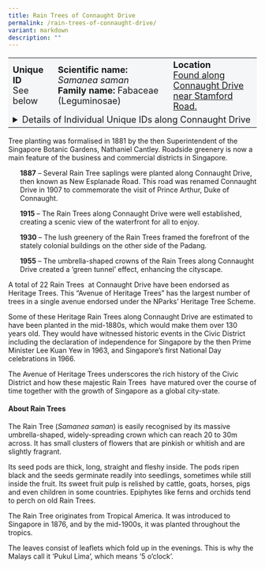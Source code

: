 ```yaml
---
title: Rain Trees of Connaught Drive
permalink: /rain-trees-of-connaught-drive/
variant: markdown
description: ""
---
```

<table style="minWidth: 100px; font-size: 18px; background: #F4F6F7">
<tbody><tr>
<td rowspan="1" colspan="1">
<strong>Unique ID</strong>
<br>See below
</td>
<td rowspan="1" colspan="1">
<strong>Scientific name:</strong> <em>Samanea saman</em> 
<br><strong>Family name:</strong> Fabaceae (Leguminosae)
</td>
<td rowspan="1" colspan="1">
<strong>Location</strong><a href="https://www.onemap.gov.sg/?lat=1.2917209909686986&amp;lng=103.85415892794829">
<br>Found along Connaught Drive <br>near Stamford Road.</a>
</td>
</tr>
<tr><td rowspan="1" colspan="3"><div class="isomer-accordion-group isomer-accordion isomer-accordion-clear">
<details class="isomer-details">
	<summary>Details of Individual Unique IDs along Connaught Drive</summary>
<div data-type="detailsContent" class="isomer-details-content">
<table style="minWidth: 100px; font-size: 18px;">
<tbody><tr>
</tr></tbody></table><table>
<tbody>
<tr>
<th rowspan="1" colspan="1">
<p>Unique ID</p>
</th>
<th rowspan="1" colspan="1">
<p>Tree Girth</p>
</th>
<th rowspan="1" colspan="1">
<p>Tree Height</p>
</th>
</tr>
<tr>
<td rowspan="1" colspan="1">
<p>HT 2015-248</p>
</td>
<td rowspan="1" colspan="1">
<p>5.31 m @ 0.8 m height</p>
</td>
<td rowspan="1" colspan="1">
<p>12.6 m</p>
</td>
</tr>
<tr>
<td rowspan="1" colspan="1">
<p>HT 2015-249</p>
</td>
<td rowspan="1" colspan="1">
<p>5.45 m @ 1.3 m height</p>
</td>
<td rowspan="1" colspan="1">
<p>15.8 m</p>
</td>
</tr>
<tr>
<td rowspan="1" colspan="1">
<p>HT 2015-250</p>
</td>
<td rowspan="1" colspan="1">
<p>4.85 m @ 0.6 m height</p>
</td>
<td rowspan="1" colspan="1">
<p>10 m</p>
</td>
</tr>
<tr>
<td rowspan="1" colspan="1">
<p>HT 2015-251</p>
</td>
<td rowspan="1" colspan="1">
<p>3.5 m @ 1.3 m height</p>
</td>
<td rowspan="1" colspan="1">
<p>10.4 m</p>
</td>
</tr>
<tr>
<td rowspan="1" colspan="1">
<p>HT 2015-252</p>
</td>
<td rowspan="1" colspan="1">
<p>3.45 m @ 1.3 m height</p>
</td>
<td rowspan="1" colspan="1">
<p>13 m</p>
</td>
</tr>
<tr>
<td rowspan="1" colspan="1">
<p>HT 2015-253</p>
</td>
<td rowspan="1" colspan="1">
<p>4.39 m @ 1 m height</p>
</td>
<td rowspan="1" colspan="1">
<p>13 m</p>
</td>
</tr>
<tr>
<td rowspan="1" colspan="1">
<p>HT 2015-254</p>
</td>
<td rowspan="1" colspan="1">
<p>5.63 m @ 1.3 m height</p>
</td>
<td rowspan="1" colspan="1">
<p>14.2 m</p>
</td>
</tr>
<tr>
<td rowspan="1" colspan="1">
<p>HT 2015-255</p>
</td>
<td rowspan="1" colspan="1">
<p>4.21 m @ 1.3 m height</p>
</td>
<td rowspan="1" colspan="1">
<p>14.2 m</p>
</td>
</tr>
<tr>
<td rowspan="1" colspan="1">
<p>HT 2015-256</p>
</td>
<td rowspan="1" colspan="1">
<p>4.21 m @ 1.3 m height</p>
</td>
<td rowspan="1" colspan="1">
<p>13.2 m</p>
</td>
</tr>
<tr>
<td rowspan="1" colspan="1">
<p>HT 2015-257</p>
</td>
<td rowspan="1" colspan="1">
<p>4.57 m @ 1.3 m height</p>
</td>
<td rowspan="1" colspan="1">
<p>13.8 m</p>
</td>
</tr>
<tr>
<td rowspan="1" colspan="1">
<p>HT 2015-258</p>
</td>
<td rowspan="1" colspan="1">
<p>3.76 m @ 1.3 m height</p>
</td>
<td rowspan="1" colspan="1">
<p>13.2 m</p>
</td>
</tr>
<tr>
<td rowspan="1" colspan="1">
<p>HT 2015-259</p>
</td>
<td rowspan="1" colspan="1">
<p>4.24 m @ 1.3 m height</p>
</td>
<td rowspan="1" colspan="1">
<p>14 m</p>
</td>
</tr>
<tr>
<td rowspan="1" colspan="1">
<p>HT 2015-261</p>
</td>
<td rowspan="1" colspan="1">
<p>3.56 m @ 1 m height</p>
</td>
<td rowspan="1" colspan="1">
<p>12.2 m</p>
</td>
</tr>
<tr>
<td rowspan="1" colspan="1">
<p>HT 2015-263</p>
</td>
<td rowspan="1" colspan="1">
<p>3.66 m @ 1.3 m height</p>
</td>
<td rowspan="1" colspan="1">
<p>12.8 m</p>
</td>
</tr>
<tr>
<td rowspan="1" colspan="1">
<p>HT 2015-264</p>
</td>
<td rowspan="1" colspan="1">
<p>3.64 m @ 1.3 m height</p>
</td>
<td rowspan="1" colspan="1">
<p>13 m</p>
</td>
</tr>
<tr>
<td rowspan="1" colspan="1">
<p>HT 2015-265</p>
</td>
<td rowspan="1" colspan="1">
<p>3.98 m @ 1.3 m height</p>
</td>
<td rowspan="1" colspan="1">
<p>13 m</p>
</td>
</tr>
<tr>
<td rowspan="1" colspan="1">
<p>HT 2015-266</p>
</td>
<td rowspan="1" colspan="1">
<p>3.56 m @ 1.3 m height</p>
</td>
<td rowspan="1" colspan="1">
<p>11.8 m</p>
</td>
</tr>
<tr>
<td rowspan="1" colspan="1">
<p>HT 2015-267</p>
</td>
<td rowspan="1" colspan="1">
<p>4.03 m @ 0.8 m height</p>
</td>
<td rowspan="1" colspan="1">
<p>13 m</p>
</td>
</tr>
<tr>
<td rowspan="1" colspan="1">
<p>HT 2015-269</p>
</td>
<td rowspan="1" colspan="1">
<p>3.94 m @ 1.3 m height</p>
</td>
<td rowspan="1" colspan="1">
<p>10.4 m</p>
</td>
</tr>
</tbody>
</table>
	</div></details></div></td></tr></tbody></table>






<p>Tree planting was formalised in 1881 by the then Superintendent of the Singapore Botanic Gardens, Nathaniel Cantley. Roadside greenery is now a main feature of the business and commercial districts in Singapore.</p>
  
<ul style="list-style: none;">
	<p><b>1887</b> – Several Rain Tree saplings were planted along Connaught Drive, then known as New Esplanade Road. This road was renamed Connaught Drive in 1907 to commemorate the visit of Prince Arthur, Duke of Connaught.
	</p><p><b>1915</b> – The Rain Trees along Connaught Drive were well established, creating a scenic view of the waterfront for all to enjoy.
 </p><p><b>1930</b> – The lush greenery of the Rain Trees framed the forefront of the stately colonial buildings on the other side of the Padang.
 </p><p><b>1955</b> – The umbrella-shaped crowns of the Rain Trees along Connaught Drive created a ‘green tunnel’ effect, enhancing the cityscape.</p></ul>
  
<p>A total of 22 Rain Trees &nbsp;at Connaught Drive have been endorsed as Heritage Trees. This “Avenue of Heritage Trees” has the largest number of trees in a single avenue endorsed under the NParks’ Heritage Tree Scheme.</p>
  
<p>Some of these Heritage Rain Trees along Connaught Drive are estimated to have been planted in the mid-1880s, which would make them over 130 years old. They would have witnessed historic events in the Civic District including the declaration of independence for Singapore by the then Prime Minister Lee Kuan Yew in 1963, and Singapore’s first National Day celebrations in 1966.</p>
  
<p>The Avenue of Heritage Trees underscores the rich history of the Civic District and how these majestic Rain Trees &nbsp;have matured over the course of time together with the growth of Singapore as a global city-state.</p>

<h4>About Rain Trees</h4>

<p>The Rain Tree (<em>Samanea saman</em>) is easily recognised by its massive umbrella-shaped, widely-spreading crown which can reach 20 to 30m across. It has small clusters of flowers that are pinkish or whitish and are slightly fragrant.</p>
  
<p>Its seed pods are thick, long, straight and fleshy inside. The pods ripen black and the seeds germinate readily into seedlings, sometimes while still inside the fruit. Its sweet fruit pulp is relished by cattle, goats, horses, pigs and even children in some countries. Epiphytes like ferns and orchids tend to perch on old Rain Trees.</p>
  
<p>The Rain Tree originates from Tropical America. It was introduced to Singapore in 1876, and by the mid-1900s, it was planted throughout the tropics.</p>
  
<p>The leaves consist of leaflets which fold up in the evenings. This is why the Malays call it ‘Pukul Lima’, which means ‘5 o’clock’.</p>